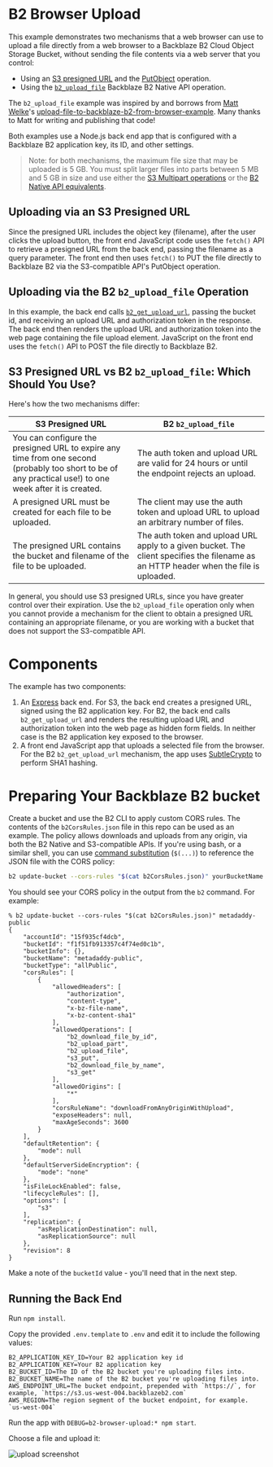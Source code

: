 # B2 Browser Upload 

This example demonstrates two mechanisms that a web browser can use to upload a file directly from a web browser to a Backblaze B2 Cloud Object Storage Bucket, without sending the file contents via a web server that you control:
* Using an [S3 presigned URL](https://docs.aws.amazon.com/AmazonS3/latest/userguide/using-presigned-url.html) and the [PutObject](https://docs.aws.amazon.com/AmazonS3/latest/API/API_PutObject.html) operation.
* Using the [`b2_upload_file`](https://www.backblaze.com/apidocs/b2-upload-file) Backblaze B2 Native API operation.

The `b2_upload_file` example was inspired by and borrows from [Matt Welke](https://github.com/mattwelke)'s [upload-file-to-backblaze-b2-from-browser-example](https://github.com/mattwelke/upload-file-to-backblaze-b2-from-browser-example). Many thanks to Matt for writing and publishing that code! 

Both examples use a Node.js back end app that is configured with a Backblaze B2 application key, its ID, and other settings.

> Note: for both mechanisms, the maximum file size that may be uploaded is 5 GB. You must split larger files into parts between 5 MB and 5 GB in size and use either the [S3 Multipart operations](https://docs.aws.amazon.com/AmazonS3/latest/userguide/mpuoverview.html) or the [B2 Native API equivalents](https://www.backblaze.com/docs/cloud-storage-create-large-files-with-the-native-api).

## Uploading via an S3 Presigned URL

Since the presigned URL includes the object key (filename), after the user clicks the upload button, the front end JavaScript code uses the `fetch()` API to retrieve a presigned URL from the back end, passing the filename as a query parameter. The front end then uses `fetch()` to PUT the file directly to Backblaze B2 via the S3-compatible API's PutObject operation.

## Uploading via the B2 `b2_upload_file` Operation
 
In this example, the back end calls [`b2_get_upload_url`](https://www.backblaze.com/apidocs/b2-get-upload-url), passing the bucket id, and receiving an upload URL and authorization token in the response. The back end then renders the upload URL and authorization token into the web page containing the file upload element. JavaScript on the front end uses the `fetch()` API to POST the file directly to Backblaze B2.

## S3 Presigned URL vs B2 `b2_upload_file`: Which Should You Use?

Here's how the two mechanisms differ:

| S3 Presigned URL                                                                                                                                         | B2 `b2_upload_file`                                                                                                                   |
|----------------------------------------------------------------------------------------------------------------------------------------------------------|---------------------------------------------------------------------------------------------------------------------------------------|
| You can configure the presigned URL to expire any time from one second (probably too short to be of any practical use!) to one week after it is created. | The auth token and upload URL are valid for 24 hours or until the endpoint rejects an upload.                                         |
| A presigned URL must be created for each file to be uploaded.                                                                                            | The client may use the auth token and upload URL to upload an arbitrary number of files.                                              |
| The presigned URL contains the bucket and filename of the file to be uploaded.                                                                           | The auth token and upload URL apply to a given bucket. The client specifies the filename as an HTTP header when the file is uploaded. |

In general, you should use S3 presigned URLs, since you have greater control over their expiration. Use the `b2_upload_file` operation only when you cannot provide a mechanism for the client to obtain a presigned URL containing an appropriate filename, or you are working with a bucket that does not support the S3-compatible API.

# Components

The example has two components:

1. An [Express](https://expressjs.com/) back end. For S3, the back end creates a presigned URL, signed using the B2 application key. For B2, the back end calls `b2_get_upload_url` and renders the resulting upload URL and authorization token into the web page as hidden form fields. In neither case is the B2 application key exposed to the browser.
2. A front end JavaScript app that uploads a selected file from the browser. For the B2 `b2_get_upload_url` mechanism, the app uses [SubtleCrypto](https://developer.mozilla.org/en-US/docs/Web/API/SubtleCrypto) to perform SHA1 hashing.

# Preparing Your Backblaze B2 bucket

Create a bucket and use the B2 CLI to apply custom CORS rules. The contents of the `b2CorsRules.json` file in this repo can be used as an example. The policy allows downloads and uploads from any origin, via both the B2 Native and S3-compatible APIs. If you're using bash, or a similar shell, you can use [command substitution](https://www.gnu.org/software/bash/manual/html_node/Command-Substitution.html) (`$(...)`) to reference the JSON file with the CORS policy: 

```bash
b2 update-bucket --cors-rules "$(cat b2CorsRules.json)" yourBucketName
```

You should see your CORS policy in the output from the `b2` command. For example:

```console
% b2 update-bucket --cors-rules "$(cat b2CorsRules.json)" metadaddy-public
{
    "accountId": "15f935cf4dcb",
    "bucketId": "f1f51fb913357c4f74ed0c1b",
    "bucketInfo": {},
    "bucketName": "metadaddy-public",
    "bucketType": "allPublic",
    "corsRules": [
        {
            "allowedHeaders": [
                "authorization",
                "content-type",
                "x-bz-file-name",
                "x-bz-content-sha1"
            ],
            "allowedOperations": [
                "b2_download_file_by_id",
                "b2_upload_part",
                "b2_upload_file",
                "s3_put",
                "b2_download_file_by_name",
                "s3_get"
            ],
            "allowedOrigins": [
                "*"
            ],
            "corsRuleName": "downloadFromAnyOriginWithUpload",
            "exposeHeaders": null,
            "maxAgeSeconds": 3600
        }
    ],
    "defaultRetention": {
        "mode": null
    },
    "defaultServerSideEncryption": {
        "mode": "none"
    },
    "isFileLockEnabled": false,
    "lifecycleRules": [],
    "options": [
        "s3"
    ],
    "replication": {
        "asReplicationDestination": null,
        "asReplicationSource": null
    },
    "revision": 8
}
```

Make a note of the `bucketId` value - you'll need that in the next step.

## Running the Back End

Run `npm install`.

Copy the provided `.env.template` to `.env` and edit it to include the following values:

```dotenv
B2_APPLICATION_KEY_ID=Your B2 application key id
B2_APPLICATION_KEY=Your B2 application key
B2_BUCKET_ID=The ID of the B2 bucket you're uploading files into.
B2_BUCKET_NAME=The name of the B2 bucket you're uploading files into.
AWS_ENDPOINT_URL=The bucket endpoint, prepended with `https://`, for example, `https://s3.us-west-004.backblazeb2.com`
AWS_REGION=The region segment of the bucket endpoint, for example. `us-west-004`
```

Run the app with `DEBUG=b2-browser-upload:* npm start`.

Choose a file and upload it:

![upload screenshot](https://github.com/user-attachments/assets/c5fde727-af80-43b2-9c38-0bd9034b60d3)
